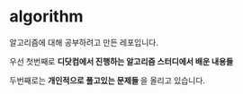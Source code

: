 # algorithm
알고리즘에 대해 공부하려고 만든 레포입니다.

우선 첫번째로 <b> 디닷컴에서 진행하는 알고리즘 스터디에서 배운 내용들 </b>

두번째로는 <b> 개인적으로 풀고있는 문제들 </b>을 올리고 있습니다.
